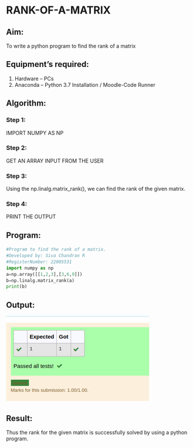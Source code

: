 # RANK-OF-A-MATRIX
## Aim:
To write a python program to find the rank of a matrix
## Equipment’s required:
1. 	Hardware – PCs
2. 	Anaconda – Python 3.7 Installation / Moodle-Code Runner
## Algorithm:
### Step 1: 
IMPORT NUMPY AS NP
### Step 2:
GET AN ARRAY INPUT FROM THE USER
### Step 3:
Using the np.linalg.matrix_rank(), we can find the rank of the given matrix.
### Step 4:
PRINT THE OUTPUT
## Program:
``` python
#Program to find the rank of a matrix.
#Developed by: Siva Chandran R
#RegisterNumber: 22005531
import numpy as np
a=np.array([[1,2,3],[3,6,9]])
b=np.linalg.matrix_rank(a)
print(b)
```


## Output:
![OUTPUT](OUT7.png)
## Result:
Thus the rank for the given matrix is successfully solved by  using a python program.

